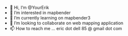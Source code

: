 - 👋 Hi, I’m @YourErik
- 👀 I’m interested in mapbender
- 🌱 I’m currently learning on mapbender3
- 💞️ I’m looking to collaborate on web mapping application
- 📫 How to reach me ... eric dot dell 85 @ gmail dot com

<!---
YourErik/YourErik is a ✨ special ✨ repository because its `README.md` (this file) appears on your GitHub profile.
You can click the Preview link to take a look at your changes.
--->
